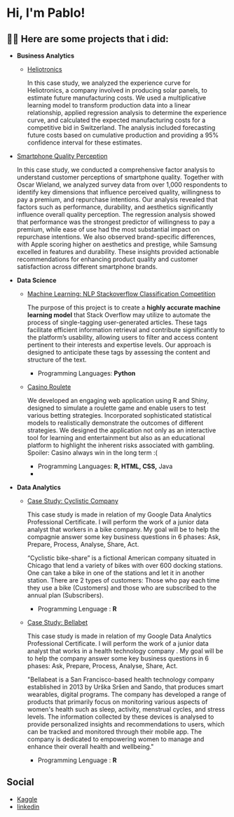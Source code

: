 <h1>Hi, I'm Pablo! 

<h2>👨‍💻 Here are some projects that i did:</h2>
  
- <b> **Business Analytics** </b>
  - [Heliotronics](https://github.com/HuberPablo/Heliotronics)

    In this case study, we analyzed the experience curve for Heliotronics, a company involved in producing solar panels, to estimate future manufacturing costs.
    We used a multiplicative learning model to transform production data into a linear relationship, applied regression analysis to determine the experience curve, and calculated the expected manufacturing costs for a competitive bid in Switzerland.
    The analysis included forecasting future costs based on cumulative production and providing a 95% confidence interval for these estimates.

- [Smartphone Quality Perception](https://github.com/HuberPablo/SmartphoneQualityPerception)

  In this case study, we conducted a comprehensive factor analysis to understand customer perceptions of smartphone quality. Together with Oscar Wieland, we analyzed survey data from over 1,000 respondents to identify key dimensions that influence perceived quality, willingness to pay a premium, and repurchase intentions.
   Our analysis revealed that factors such as performance, durability, and aesthetics significantly influence overall quality perception.
   The regression analysis showed that performance was the strongest predictor of willingness to pay a premium, while ease of use had the most substantial impact on repurchase intentions.
   We also observed brand-specific differences, with Apple scoring higher on aesthetics and prestige, while Samsung excelled in features and durability. These insights provided actionable recommendations for enhancing product quality and customer satisfaction across different smartphone brands.
 
    





- <b> **Data Science** </b>

  - [Machine Learning: NLP Stackoverflow Classification Competition](https://github.com/HuberPablo/Stackoverflow-Classification-)
    
    The purpose of this project is to create a **highly accurate machine learning model** that
    Stack Overflow may utilize to automate the process of single-tagging user-generated articles.
    These tags facilitate efficient information retrieval and contribute significantly to the platform’s
    usability, allowing users to filter and access content pertinent to their interests and expertise
    levels. Our approach is designed to anticipate these tags by assessing the content and structure
    of the text.
    - Programming Languages: **Python**
    
  - [Casino Roulete](https://github.com/SimoesBarbosaRicardo/Roulette-Lab)
    
    We developed an engaging web application using R and Shiny, designed to simulate a roulette game and enable users to test various betting strategies.
    Incorporated sophisticated statistical models to realistically demonstrate the outcomes of different strategies.
    We designed the application not only as an interactive tool for learning and entertainment but also as an educational platform to highlight the inherent risks associated with     gambling. Spoiler: Casino always win in the long term :(
    - Programming Languages: **R, HTML, CSS,** Java
    - 
- <b> **Data Analytics** </b>

  - [Case Study: Cyclistic Company](https://www.kaggle.com/code/pablouber/case-study-cyclistic-company)
  
      This case study is made in relation of my Google Data Analytics Professional Certificate. I will perform the work of a junior data analyst that workers in a bike company.
      My goal will be to help the compagnie answer some key business questions in 6 phases: Ask, Prepare, Process, Analyse, Share, Act.

      “Cyclistic bike-share” is a fictional American company situated in Chicago that lend a variety of bikes with over 600 docking stations. One can take a bike in one of the stations and let it in another station. There are         2 types of customers: Those who pay each time they use a bike (Customers) and those who are subscribed to the annual plan (Subscribers).
      - Programming Lenguage : **R**
    
   - [Case Study: Bellabet](https://www.kaggle.com/code/pablouber/case-study-bellabeat) 

      This case study is made in relation of my Google Data Analytics Professional Certificate. I will perform the work of a junior data analyst that works in a health technology company .
      My goal will be to help the company answer some key business questions in 6 phases: Ask, Prepare, Process, Analyse, Share, Act.

      "Bellabeat is a San Francisco-based health technology company established in 2013 by Urška Sršen and Sando, that produces smart wearables, digital programs. The company has developed a range of products that primarily           focus on monitoring various aspects of women's health such as sleep, activity, menstrual cycles, and stress levels. The information collected by these devices is analysed to provide personalized insights and                    recommendations to users, which can be tracked and monitored through their mobile app. The company is dedicated to empowering women to manage and enhance their overall health and wellbeing."
      - Programming Lenguage : **R**


<h2> Social </h2>

- [Kaggle](https://www.kaggle.com/pablo/code)
- [linkedin](https://www.kaggle.com/code/pablo/case-study-bellabeat)


